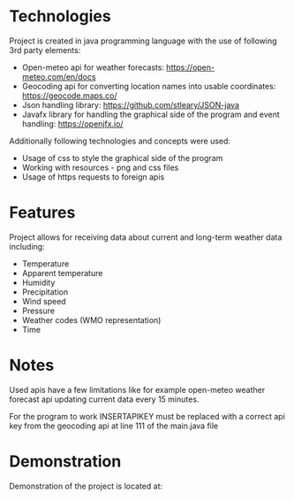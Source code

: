 # Technologies

Project is created in java programming language with the use of following 3rd party elements: 

* Open-meteo api for weather forecasts: https://open-meteo.com/en/docs
* Geocoding api for converting location names into usable coordinates: https://geocode.maps.co/
* Json handling library: https://github.com/stleary/JSON-java
* Javafx library for handling the graphical side of the program and event handling: https://openjfx.io/

Additionally following technologies and concepts were used:

* Usage of css to style the graphical side of the program
* Working with resources - png and css files
* Usage of https requests to foreign apis

# Features

Project allows for receiving data about current and long-term weather data including:

* Temperature
* Apparent temperature
* Humidity
* Precipitation
* Wind speed
* Pressure
* Weather codes (WMO representation)
* Time

# Notes

Used apis have a few limitations like for example open-meteo weather forecast api updating current data every 15 minutes. 

For the program to work INSERTAPIKEY must be replaced with a correct api key from the geocoding api at line 111 of the main.java file 

# Demonstration

Demonstration of the project is located at:
